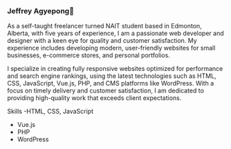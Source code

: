 ### Jeffrey Agyepong👋

As a self-taught freelancer turned NAIT student based in Edmonton, Alberta, with five years of experience, I am a passionate web developer and designer with a keen eye for quality and customer satisfaction. My experience includes developing modern, user-friendly websites for small businesses, e-commerce stores, and personal portfolios.

I specialize in creating fully responsive websites optimized for performance and search engine rankings, using the latest technologies such as HTML, CSS, JavaScript, Vue.js, PHP, and CMS platforms like WordPress. With a focus on timely delivery and customer satisfaction, I am dedicated to providing high-quality work that exceeds client expectations. 

Skills
-HTML, CSS, JavaScript
- Vue.js 
- PHP
- WordPress
